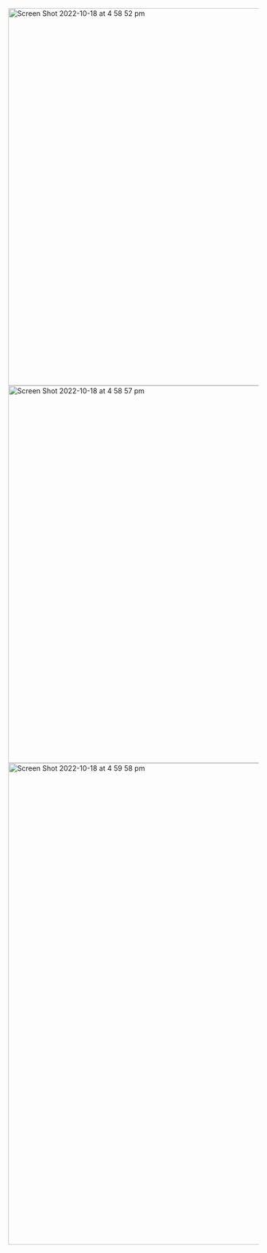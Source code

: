<img width="760" alt="Screen Shot 2022-10-18 at 4 58 52 pm" src="https://user-images.githubusercontent.com/25345732/196358463-7fee30bc-f507-4d81-806e-1f22864537ba.png">
<img width="760" alt="Screen Shot 2022-10-18 at 4 58 57 pm" src="https://user-images.githubusercontent.com/25345732/196358468-7ab361e5-f3c8-4d69-8cd1-74c8ce05a29a.png">
<img width="970" alt="Screen Shot 2022-10-18 at 4 59 58 pm" src="https://user-images.githubusercontent.com/25345732/196358471-5e01ed01-7ab4-46eb-b55e-4142338b933a.png">
